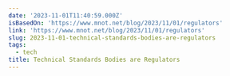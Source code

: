 ```yaml
---
date: '2023-11-01T11:40:59.000Z'
isBasedOn: 'https://www.mnot.net/blog/2023/11/01/regulators'
link: 'https://www.mnot.net/blog/2023/11/01/regulators'
slug: 2023-11-01-technical-standards-bodies-are-regulators
tags:
  - tech
title: Technical Standards Bodies are Regulators
---
```


